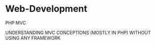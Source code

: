 # Web-Development
PHP MVC

UNDERSTANDING MVC CONCEPTIONS (MOSTLY IN PHP) WITHOUT USING ANY FRAMEWORK
